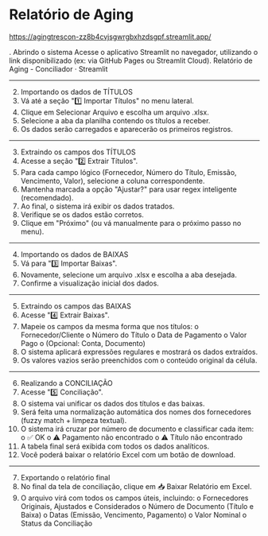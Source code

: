# Relatório de Aging

https://agingtrescon-zz8b4cvjsgwrgbxhzdsgpf.streamlit.app/

. Abrindo o sistema
Acesse o aplicativo Streamlit no navegador, utilizando o link disponibilizado (ex: via GitHub Pages ou Streamlit Cloud).
Relatório de Aging - Conciliador · Streamlit
________________________________________
2. Importando os dados de TÍTULOS
1.	Vá até a seção "1️⃣ Importar Títulos" no menu lateral.
2.	Clique em Selecionar Arquivo e escolha um arquivo .xlsx.
3.	Selecione a aba da planilha contendo os títulos a receber.
4.	Os dados serão carregados e aparecerão os primeiros registros.
________________________________________
3. Extraindo os campos dos TÍTULOS
1.	Acesse a seção "2️⃣ Extrair Títulos".
2.	Para cada campo lógico (Fornecedor, Número do Título, Emissão, Vencimento, Valor), selecione a coluna correspondente.
3.	Mantenha marcada a opção "Ajustar?" para usar regex inteligente (recomendado).
4.	Ao final, o sistema irá exibir os dados tratados.
5.	Verifique se os dados estão corretos.
6.	Clique em "Próximo" (ou vá manualmente para o próximo passo no menu).
________________________________________
4. Importando os dados de BAIXAS
1.	Vá para "3️⃣ Importar Baixas".
2.	Novamente, selecione um arquivo .xlsx e escolha a aba desejada.
3.	Confirme a visualização inicial dos dados.
________________________________________
5. Extraindo os campos das BAIXAS
1.	Acesse "4️⃣ Extrair Baixas".
2.	Mapeie os campos da mesma forma que nos títulos:
o	Fornecedor/Cliente
o	Número do Título
o	Data de Pagamento
o	Valor Pago
o	(Opcional: Conta, Documento)
3.	O sistema aplicará expressões regulares e mostrará os dados extraídos.
4.	Os valores vazios serão preenchidos com o conteúdo original da célula.
________________________________________
6. Realizando a CONCILIAÇÃO
1.	Acesse "5️⃣ Conciliação".
2.	O sistema vai unificar os dados dos títulos e das baixas.
3.	Será feita uma normalização automática dos nomes dos fornecedores (fuzzy match + limpeza textual).
4.	O sistema irá cruzar por número de documento e classificar cada item:
o	✅ OK
o	⚠️ Pagamento não encontrado
o	⚠️ Título não encontrado
5.	A tabela final será exibida com todos os dados analíticos.
6.	Você poderá baixar o relatório Excel com um botão de download.
________________________________________
7. Exportando o relatório final
1.	No final da tela de conciliação, clique em 📥 Baixar Relatório em Excel.
2.	O arquivo virá com todos os campos úteis, incluindo:
o	Fornecedores Originais, Ajustados e Considerados
o	Número de Documento (Título e Baixa)
o	Datas (Emissão, Vencimento, Pagamento)
o	Valor Nominal
o	Status da Conciliação

